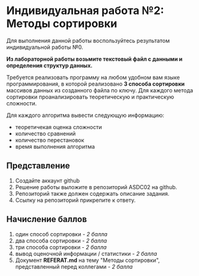 # Индивидуальная работа №2: Методы сортировки
Для выполнения данной работы воспользуйтесь результатом индивидуальной работы №0.

__Из лабораторной работы возьмите текстовый файл с данными и определения структур данных.__

Требуется реализовать программу на любом удобном вам языке программирования, в которой реализовано __3 способа сортировки__ массивов данных из созданного файла по ключу. Для каждого метода сортировки проанализировать теоретическую и практическую сложности.

Для каждого алгоритма вывести следующую информацию:
* теоретичекая оценка сложности
* количество сравнений
* количество перестановок
* время выполнения алгоритма

## Представление

1. Создайте аккаунт github
2. Решение работы выложите в репозиторий ASDC02 на github.
3. Репозиторий также должен содержать описание задания.
4. Ссылку на репозиторий прикрепите к ответу.


## Начисление баллов


1. один способ сортировки - _2 балла_
2. два способа сортировки - _2 балла_
3. три способа сортировки - _2 балла_
4. вывод оценочной информации / статистики - _2 балла_
5. Документ __REFERAT.md__ на тему "Методы сортировки", представленный перед коллегами - _2 балла_

